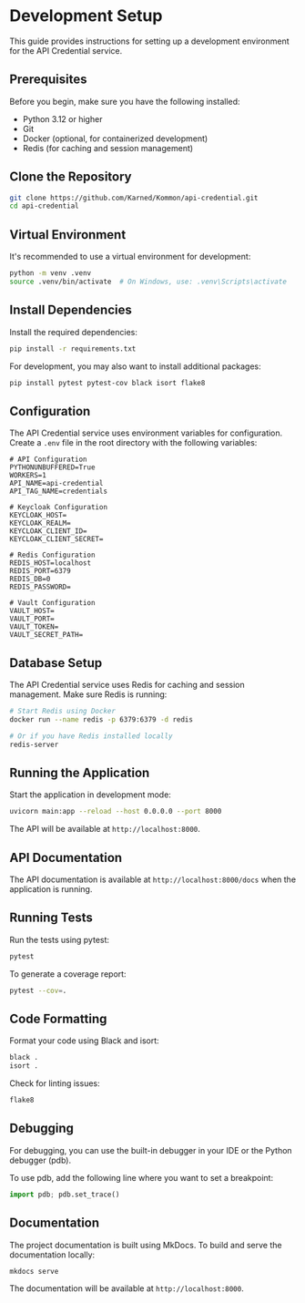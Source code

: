 # Development Setup

This guide provides instructions for setting up a development environment for the API Credential service.

## Prerequisites

Before you begin, make sure you have the following installed:

- Python 3.12 or higher
- Git
- Docker (optional, for containerized development)
- Redis (for caching and session management)

## Clone the Repository

```bash
git clone https://github.com/Karned/Kommon/api-credential.git
cd api-credential
```

## Virtual Environment

It's recommended to use a virtual environment for development:

```bash
python -m venv .venv
source .venv/bin/activate  # On Windows, use: .venv\Scripts\activate
```

## Install Dependencies

Install the required dependencies:

```bash
pip install -r requirements.txt
```

For development, you may also want to install additional packages:

```bash
pip install pytest pytest-cov black isort flake8
```

## Configuration

The API Credential service uses environment variables for configuration. Create a `.env` file in the root directory with the following variables:

```
# API Configuration
PYTHONUNBUFFERED=True
WORKERS=1
API_NAME=api-credential
API_TAG_NAME=credentials

# Keycloak Configuration
KEYCLOAK_HOST=
KEYCLOAK_REALM=
KEYCLOAK_CLIENT_ID=
KEYCLOAK_CLIENT_SECRET=

# Redis Configuration
REDIS_HOST=localhost
REDIS_PORT=6379
REDIS_DB=0
REDIS_PASSWORD=

# Vault Configuration
VAULT_HOST=
VAULT_PORT=
VAULT_TOKEN=
VAULT_SECRET_PATH=
```

## Database Setup

The API Credential service uses Redis for caching and session management. Make sure Redis is running:

```bash
# Start Redis using Docker
docker run --name redis -p 6379:6379 -d redis

# Or if you have Redis installed locally
redis-server
```

## Running the Application

Start the application in development mode:

```bash
uvicorn main:app --reload --host 0.0.0.0 --port 8000
```

The API will be available at `http://localhost:8000`.

## API Documentation

The API documentation is available at `http://localhost:8000/docs` when the application is running.

## Running Tests

Run the tests using pytest:

```bash
pytest
```

To generate a coverage report:

```bash
pytest --cov=.
```

## Code Formatting

Format your code using Black and isort:

```bash
black .
isort .
```

Check for linting issues:

```bash
flake8
```

## Debugging

For debugging, you can use the built-in debugger in your IDE or the Python debugger (pdb).

To use pdb, add the following line where you want to set a breakpoint:

```python
import pdb; pdb.set_trace()
```

## Documentation

The project documentation is built using MkDocs. To build and serve the documentation locally:

```bash
mkdocs serve
```

The documentation will be available at `http://localhost:8000`.
